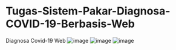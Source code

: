 # Tugas-Sistem-Pakar-Diagnosa-COVID-19-Berbasis-Web
Diagnosa Covid-19 Web
![image](https://user-images.githubusercontent.com/83765572/143768554-414c2866-a2c0-4f15-9d61-aef4fe4489a7.png)
![image](https://user-images.githubusercontent.com/83765572/143768651-fda1c602-8883-4c51-9b5e-a0b7c1726b17.png)
![image](https://user-images.githubusercontent.com/83765572/143768604-468aa899-e141-4cb5-a116-822355b143d5.png)

